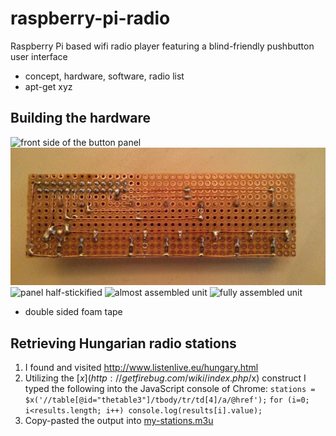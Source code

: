 raspberry-pi-radio
==================

Raspberry Pi based wifi radio player featuring a blind-friendly pushbutton user interface

* concept, hardware, software, radio list
* apt-get xyz

Building the hardware
---------------------

![front side of the button panel](photos/panel-front)
![back side of the button panel](photos/panel-back.jpg)
![panel half-stickified](photos/panel-half-stickified)
![almost assembled unit](photos/almost-assembled)
![fully assembled unit](photos/fully-assembled)

* double sided foam tape

Retrieving Hungarian radio stations
-----------------------------------

1. I found and visited http://www.listenlive.eu/hungary.html
2. Utilizing the [$x](http://getfirebug.com/wiki/index.php/$x) construct I typed the following into the JavaScript console of Chrome:
`stations = $x('//table[@id="thetable3"]/tbody/tr/td[4]/a/@href');`
`for (i=0; i<results.length; i++) console.log(results[i].value);`
3. Copy-pasted the output into [my-stations.m3u](my-stations.m3u)

